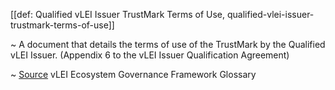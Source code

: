 [[def: Qualified vLEI Issuer TrustMark Terms of Use, qualified-vlei-issuer-trustmark-terms-of-use]]

~ A document that details the terms of use of the TrustMark by the Qualified vLEI Issuer. (Appendix 6 to the vLEI Issuer Qualification Agreement)

~ [Source](https://www.gleif.org/vlei/introducing-the-vlei-ecosystem-governance-framework/2023-12-15_vlei-egf-v2.0-glossary_v1.3_final.pdf) vLEI Ecosystem Governance Framework Glossary

